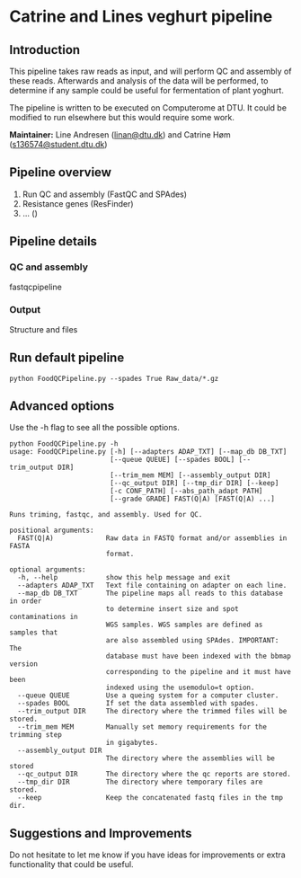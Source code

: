 # Catrine and Lines veghurt pipeline #

## Introduction ##

This pipeline takes raw reads as input, and will perform QC and assembly of these reads.
Afterwards and analysis of the data will be performed, to determine if any sample could be useful for fermentation of plant yoghurt.

The pipeline is written to be executed on Computerome at DTU. It could be modified to run elsewhere but this would require some work.

**Maintainer:** Line Andresen (linan@dtu.dk) and Catrine Høm (s136574@student.dtu.dk)

## Pipeline overview ##

1. Run QC and assembly (FastQC and SPAdes)
2. Resistance genes (ResFinder)
3. ... ()


## Pipeline details ##

### QC and assembly ###

fastqcpipeline

### Output ###

Structure and files


## Run default pipeline ##


```
python FoodQCPipeline.py --spades True Raw_data/*.gz
```


## Advanced options ##

Use the -h flag to see all the possible options.

```
python FoodQCPipeline.py -h
usage: FoodQCPipeline.py [-h] [--adapters ADAP_TXT] [--map_db DB_TXT]
                         [--queue QUEUE] [--spades BOOL] [--trim_output DIR]
                         [--trim_mem MEM] [--assembly_output DIR]
                         [--qc_output DIR] [--tmp_dir DIR] [--keep]
                         [-c CONF_PATH] [--abs_path_adapt PATH]
                         [--grade GRADE] FAST(Q|A) [FAST(Q|A) ...]

Runs triming, fastqc, and assembly. Used for QC.

positional arguments:
  FAST(Q|A)             Raw data in FASTQ format and/or assemblies in FASTA
                        format.

optional arguments:
  -h, --help            show this help message and exit
  --adapters ADAP_TXT   Text file containing on adapter on each line.
  --map_db DB_TXT       The pipeline maps all reads to this database in order
                        to determine insert size and spot contaminations in
                        WGS samples. WGS samples are defined as samples that
                        are also assembled using SPAdes. IMPORTANT: The
                        database must have been indexed with the bbmap version
                        corresponding to the pipeline and it must have been
                        indexed using the usemodulo=t option.
  --queue QUEUE         Use a queing system for a computer cluster.
  --spades BOOL         If set the data assembled with spades.
  --trim_output DIR     The directory where the trimmed files will be stored.
  --trim_mem MEM        Manually set memory requirements for the trimming step
                        in gigabytes.
  --assembly_output DIR
                        The directory where the assemblies will be stored
  --qc_output DIR       The directory where the qc reports are stored.
  --tmp_dir DIR         The directory where temporary files are stored.
  --keep                Keep the concatenated fastq files in the tmp dir.
```

## Suggestions and Improvements ##

Do not hesitate to let me know if you have ideas for improvements or extra functionality that could be useful.

